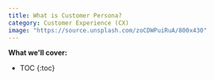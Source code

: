 ```yaml
---
title: What is Customer Persona?
category: Customer Experience (CX)
image: "https://source.unsplash.com/zoCDWPuiRuA/800x430"
---
```


**What we'll cover:**
* TOC
{:toc}
